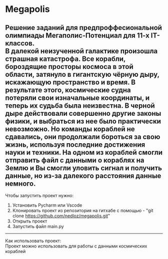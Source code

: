 # Megapolis
Решение заданий для предпроффесиональной олимпиады Мегаполис-Потенциал для 11-х IT-классов. \
В далекой неизученной галактике произошла страшная катастрофа. Все корабли, бороздящие просторы космоса в этой области, затянуло в гигантскую чёрную дыру, искажающую пространство и время. В результате этого, космические судна потеряли свои изначальные координаты, и теперь их судьба была неизвестна. В черной дыре действовали совершенно другие законы физики, и выбраться из нее было практически невозможно. Но команды кораблей не сдавались, они продолжали бороться за свою жизнь, используя последние достижения науки и техники. На одном из кораблей смогли отправить файл с данными о кораблях на Землю и Вы смогли уловить сигнал и получить данные, но из-за далекого расстояния данные немного.
---
Чтобы запустить проект нужно:
1. Установить Pycharm или Vscode
2. Клонировать проект из репозитория на гитхабе с помощью - "git clone https://github.com/nedloz/megapolis.git"
3. Открыть проект 
4. Запустить файл main.py

---
Как использовать проект: \
Проект можно использовать для работы с данными космических кораблей
